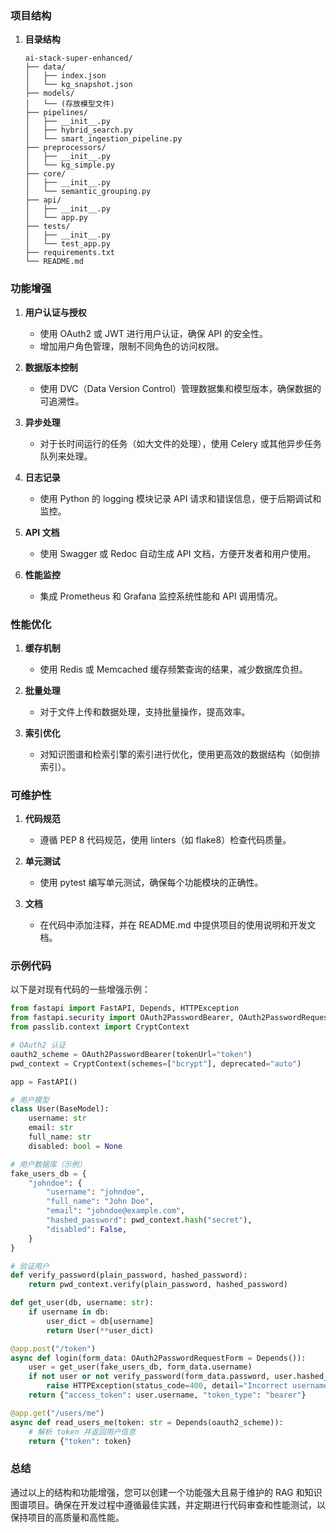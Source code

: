 ### 项目结构

1. **目录结构**
   ```
   ai-stack-super-enhanced/
   ├── data/
   │   ├── index.json
   │   └── kg_snapshot.json
   ├── models/
   │   └── (存放模型文件)
   ├── pipelines/
   │   ├── __init__.py
   │   ├── hybrid_search.py
   │   └── smart_ingestion_pipeline.py
   ├── preprocessors/
   │   ├── __init__.py
   │   └── kg_simple.py
   ├── core/
   │   ├── __init__.py
   │   └── semantic_grouping.py
   ├── api/
   │   ├── __init__.py
   │   └── app.py
   ├── tests/
   │   ├── __init__.py
   │   └── test_app.py
   ├── requirements.txt
   └── README.md
   ```

### 功能增强

1. **用户认证与授权**
   - 使用 OAuth2 或 JWT 进行用户认证，确保 API 的安全性。
   - 增加用户角色管理，限制不同角色的访问权限。

2. **数据版本控制**
   - 使用 DVC（Data Version Control）管理数据集和模型版本，确保数据的可追溯性。

3. **异步处理**
   - 对于长时间运行的任务（如大文件的处理），使用 Celery 或其他异步任务队列来处理。

4. **日志记录**
   - 使用 Python 的 logging 模块记录 API 请求和错误信息，便于后期调试和监控。

5. **API 文档**
   - 使用 Swagger 或 Redoc 自动生成 API 文档，方便开发者和用户使用。

6. **性能监控**
   - 集成 Prometheus 和 Grafana 监控系统性能和 API 调用情况。

### 性能优化

1. **缓存机制**
   - 使用 Redis 或 Memcached 缓存频繁查询的结果，减少数据库负担。

2. **批量处理**
   - 对于文件上传和数据处理，支持批量操作，提高效率。

3. **索引优化**
   - 对知识图谱和检索引擎的索引进行优化，使用更高效的数据结构（如倒排索引）。

### 可维护性

1. **代码规范**
   - 遵循 PEP 8 代码规范，使用 linters（如 flake8）检查代码质量。

2. **单元测试**
   - 使用 pytest 编写单元测试，确保每个功能模块的正确性。

3. **文档**
   - 在代码中添加注释，并在 README.md 中提供项目的使用说明和开发文档。

### 示例代码

以下是对现有代码的一些增强示例：

```python
from fastapi import FastAPI, Depends, HTTPException
from fastapi.security import OAuth2PasswordBearer, OAuth2PasswordRequestForm
from passlib.context import CryptContext

# OAuth2 认证
oauth2_scheme = OAuth2PasswordBearer(tokenUrl="token")
pwd_context = CryptContext(schemes=["bcrypt"], deprecated="auto")

app = FastAPI()

# 用户模型
class User(BaseModel):
    username: str
    email: str
    full_name: str
    disabled: bool = None

# 用户数据库（示例）
fake_users_db = {
    "johndoe": {
        "username": "johndoe",
        "full_name": "John Doe",
        "email": "johndoe@example.com",
        "hashed_password": pwd_context.hash("secret"),
        "disabled": False,
    }
}

# 验证用户
def verify_password(plain_password, hashed_password):
    return pwd_context.verify(plain_password, hashed_password)

def get_user(db, username: str):
    if username in db:
        user_dict = db[username]
        return User(**user_dict)

@app.post("/token")
async def login(form_data: OAuth2PasswordRequestForm = Depends()):
    user = get_user(fake_users_db, form_data.username)
    if not user or not verify_password(form_data.password, user.hashed_password):
        raise HTTPException(status_code=400, detail="Incorrect username or password")
    return {"access_token": user.username, "token_type": "bearer"}

@app.get("/users/me")
async def read_users_me(token: str = Depends(oauth2_scheme)):
    # 解析 token 并返回用户信息
    return {"token": token}
```

### 总结

通过以上的结构和功能增强，您可以创建一个功能强大且易于维护的 RAG 和知识图谱项目。确保在开发过程中遵循最佳实践，并定期进行代码审查和性能测试，以保持项目的高质量和高性能。